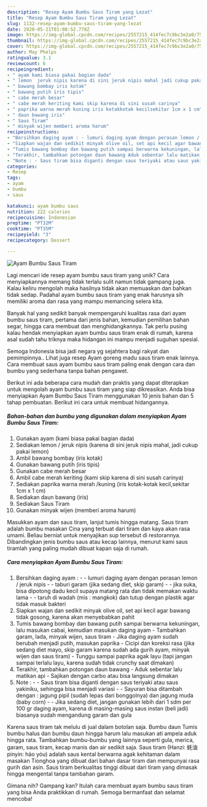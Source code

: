 ```yaml
---
description: "Resep Ayam Bumbu Saus Tiram yang Lezat"
title: "Resep Ayam Bumbu Saus Tiram yang Lezat"
slug: 1132-resep-ayam-bumbu-saus-tiram-yang-lezat
date: 2020-05-21T01:08:52.778Z
image: https://img-global.cpcdn.com/recipes/2557215_414fec7c9bc3e2a0/751x532cq70/ayam-bumbu-saus-tiram-foto-resep-utama.jpg
thumbnail: https://img-global.cpcdn.com/recipes/2557215_414fec7c9bc3e2a0/751x532cq70/ayam-bumbu-saus-tiram-foto-resep-utama.jpg
cover: https://img-global.cpcdn.com/recipes/2557215_414fec7c9bc3e2a0/751x532cq70/ayam-bumbu-saus-tiram-foto-resep-utama.jpg
author: May Phelps
ratingvalue: 3.1
reviewcount: 6
recipeingredient:
- " ayam kami biasa pakai bagian dada"
- " lemon  jeruk nipis karena di sini jeruk nipis mahal jadi cukup pakai lemon"
- " bawang bombay iris kotak"
- " bawang putih iris tipis"
- " cabe merah besar"
- " cabe merah keriting kami skip karena di sini susah carinya"
- " paprika warna merah kuning iris kotakkotak kecilsekitar 1cm x 1 cm"
- " daun bawang iris"
- " Saus Tiram"
- " minyak wijen memberi aroma harum"
recipeinstructions:
- "Bersihkan daging ayam : - lumuri daging ayam dengan perasan lemon / jeruk nipis - taburi garam (jika sedang diet, skip garam) - jika suka, bisa dipotong dadu kecil supaya matang rata dan tidak memakan waktu lama - taruh di wadah (mis : mangkok) dan tutup dengan plastik agar tidak masuk bakteri"
- "Siapkan wajan dan sedikit minyak olive oil, set api kecil agar bawang tidak gosong, karena akan menyebabkan pahit"
- "Tumis bawang bombay dan bawang putih sampai berwarna kekuningan, lalu masukan cabai, kemudian masukan daging ayam Tambahkan garam, lada, minyak wijen, saus tiram Jika daging ayam sudah berubah menjadi putih, masukan paprika Cicipi dan koreksi rasa (jika sedang diet mayo, skip garam karena sudah ada gurih ayam, minyak wijen dan saus tiram) Tunggu sampai paprika agak layu (tapi jangan sampai terlalu layu, karena sudah tidak crunchy saat dimakan)"
- "Terakhir, tambahkan potongan daun bawang Aduk sebentar lalu matikan api Sajikan dengan carbo atau bisa langsung dimakan"
- "Note : - Saus tiram bisa diganti dengan saus teriyaki atau saus yakiniku, sehingga bisa menjadi variasi - Sayuran bisa ditambah dengan : jagung pipil (sudah lepas dari bonggolnya) dan jagung muda (baby corn) - Jika sedang diet, jangan gunakan lebih dari 1 sdm per 100 gr daging ayam, karena di masing-masing saus instan (beli jadi) biasanya sudah mengandung garam dan gula"
categories:
- Resep
tags:
- ayam
- bumbu
- saus

katakunci: ayam bumbu saus 
nutrition: 222 calories
recipecuisine: Indonesian
preptime: "PT32M"
cooktime: "PT35M"
recipeyield: "3"
recipecategory: Dessert

---
```



![Ayam Bumbu Saus Tiram](https://img-global.cpcdn.com/recipes/2557215_414fec7c9bc3e2a0/751x532cq70/ayam-bumbu-saus-tiram-foto-resep-utama.jpg)

Lagi mencari ide resep ayam bumbu saus tiram yang unik? Cara menyiapkannya memang tidak terlalu sulit namun tidak gampang juga. Kalau keliru mengolah maka hasilnya tidak akan memuaskan dan bahkan tidak sedap. Padahal ayam bumbu saus tiram yang enak harusnya sih memiliki aroma dan rasa yang mampu memancing selera kita.

Banyak hal yang sedikit banyak mempengaruhi kualitas rasa dari ayam bumbu saus tiram, pertama dari jenis bahan, kemudian pemilihan bahan segar, hingga cara membuat dan menghidangkannya. Tak perlu pusing kalau hendak menyiapkan ayam bumbu saus tiram enak di rumah, karena asal sudah tahu triknya maka hidangan ini mampu menjadi suguhan spesial.

Semoga Indonesia bisa jadi negara yg sejahtera bagi rakyat dan pemimpinnya.. Lihat juga resep Ayam goreng madu saus tiram enak lainnya. Cara membuat saus ayam bumbu saus tiram paling enak dengan cara dan bumbu yang sederhana tanpa bahan pengawet.


Berikut ini ada beberapa cara mudah dan praktis yang dapat diterapkan untuk mengolah ayam bumbu saus tiram yang siap dikreasikan. Anda bisa menyiapkan Ayam Bumbu Saus Tiram menggunakan 10 jenis bahan dan 5 tahap pembuatan. Berikut ini cara untuk membuat hidangannya.

<!--inarticleads1-->

##### Bahan-bahan dan bumbu yang digunakan dalam menyiapkan Ayam Bumbu Saus Tiram:

1. Gunakan  ayam (kami biasa pakai bagian dada)
1. Sediakan  lemon / jeruk nipis (karena di sini jeruk nipis mahal, jadi cukup pakai lemon)
1. Ambil  bawang bombay (iris kotak)
1. Gunakan  bawang putih (iris tipis)
1. Gunakan  cabe merah besar
1. Ambil  cabe merah keriting (kami skip karena di sini susah carinya)
1. Sediakan  paprika warna merah /kuning (iris kotak-kotak kecil,sekitar 1cm x 1 cm)
1. Sediakan  daun bawang (iris)
1. Sediakan  Saus Tiram
1. Gunakan  minyak wijen (memberi aroma harum)


Masukkan ayam dan saus tiram, lanjut tumis hingga matang. Saus tiram adalah bumbu masakan Cina yang terbuat dari tiram dan kaya akan rasa umami. Beliau berniat untuk menyajikan sup tersebut di restorannya. Dibandingkan jenis bumbu saus atau kecap lainnya, menurut kami saus tiramlah yang paling mudah dibuat kapan saja di rumah. 

<!--inarticleads2-->

##### Cara menyiapkan Ayam Bumbu Saus Tiram:

1. Bersihkan daging ayam : - - lumuri daging ayam dengan perasan lemon / jeruk nipis - - taburi garam (jika sedang diet, skip garam) - - jika suka, bisa dipotong dadu kecil supaya matang rata dan tidak memakan waktu lama - - taruh di wadah (mis : mangkok) dan tutup dengan plastik agar tidak masuk bakteri
1. Siapkan wajan dan sedikit minyak olive oil, set api kecil agar bawang tidak gosong, karena akan menyebabkan pahit
1. Tumis bawang bombay dan bawang putih sampai berwarna kekuningan, lalu masukan cabai, kemudian masukan daging ayam - Tambahkan garam, lada, minyak wijen, saus tiram - Jika daging ayam sudah berubah menjadi putih, masukan paprika - Cicipi dan koreksi rasa (jika sedang diet mayo, skip garam karena sudah ada gurih ayam, minyak wijen dan saus tiram) - Tunggu sampai paprika agak layu (tapi jangan sampai terlalu layu, karena sudah tidak crunchy saat dimakan)
1. Terakhir, tambahkan potongan daun bawang - Aduk sebentar lalu matikan api - Sajikan dengan carbo atau bisa langsung dimakan
1. Note : - - Saus tiram bisa diganti dengan saus teriyaki atau saus yakiniku, sehingga bisa menjadi variasi - - Sayuran bisa ditambah dengan : jagung pipil (sudah lepas dari bonggolnya) dan jagung muda (baby corn) - - Jika sedang diet, jangan gunakan lebih dari 1 sdm per 100 gr daging ayam, karena di masing-masing saus instan (beli jadi) biasanya sudah mengandung garam dan gula


Karena saus tiram tak melulu di jual dalam botolan saja. Bumbu daun Tumis bumbu halus dan bumbu daun hingga harum lalu masukan ati ampela aduk hingga rata. Tambahkan bumbu-bumbu yang lainnya seperti gula, merica, garam, saus tiram, kecap manis dan air sedikit saja. Saus tiram (Hanzi: 蚝油 pinyin: háo yóu) adalah saus kental berwarna agak kehitaman dalam masakan Tionghoa yang dibuat dari bahan dasar tiram dan mempunyai rasa gurih dan asin. Saus tiram berkualitas tinggi dibuat dari tiram yang dimasak hingga mengental tanpa tambahan garam. 

Gimana nih? Gampang kan? Itulah cara membuat ayam bumbu saus tiram yang bisa Anda praktikkan di rumah. Semoga bermanfaat dan selamat mencoba!

